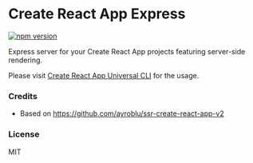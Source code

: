 Create React App Express
===========================================

[![npm version](https://badge.fury.io/js/create-react-app-express.svg)](https://badge.fury.io/js/create-react-app-express)

Express server for your Create React App projects featuring server-side rendering.

Please visit [Create React App Universal CLI](https://github.com/antonybudianto/cra-universal) for the usage.

### Credits
- Based on https://github.com/ayroblu/ssr-create-react-app-v2

### License
MIT
